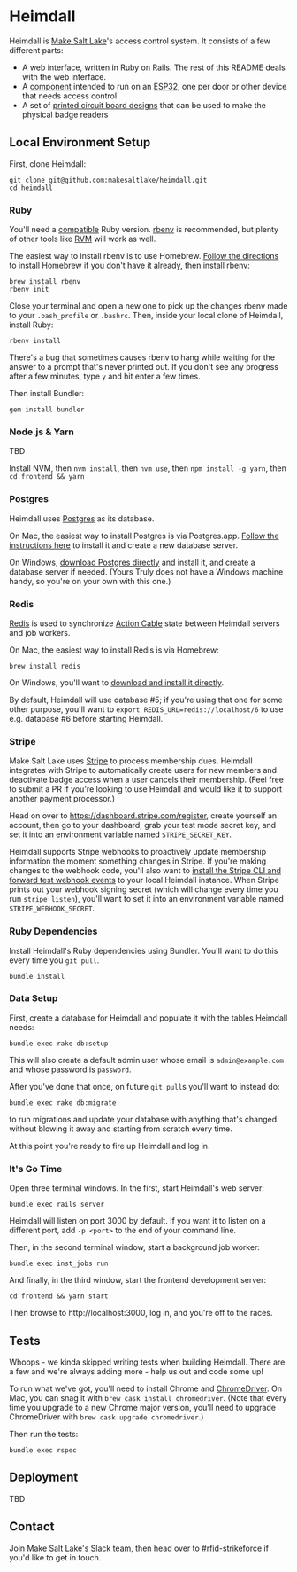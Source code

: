# Heimdall

Heimdall is [Make Salt Lake](https://makesaltlake.org)'s access control system. It consists of a few different parts:

  - A web interface, written in Ruby on Rails. The rest of this README deals with the web interface.
  - A [component](backend) intended to run on an [ESP32](https://en.wikipedia.org/wiki/ESP32), one per door or other device that needs access control
  - A set of [printed circuit board designs](boards) that can be used to make the physical badge readers

## Local Environment Setup

First, clone Heimdall:

```shell
git clone git@github.com:makesaltlake/heimdall.git
cd heimdall
```

### Ruby

You'll need a [compatible](.ruby-version) Ruby version. [rbenv](https://github.com/rbenv/rbenv) is recommended, but plenty of other tools like [RVM](https://github.com/rvm/rvm) will work as well.

The easiest way to install rbenv is to use Homebrew. [Follow the directions](https://brew.sh/) to install Homebrew if you don't have it already, then install rbenv:

```shell
brew install rbenv
rbenv init
```

Close your terminal and open a new one to pick up the changes rbenv made to your `.bash_profile` or `.bashrc`. Then, inside your local clone of Heimdall, install Ruby:

```shell
rbenv install
```

There's a bug that sometimes causes rbenv to hang while waiting for the answer to a prompt that's never printed out. If you don't see any progress after a few minutes, type `y` and hit enter a few times.

Then install Bundler:

```shell
gem install bundler
```

### Node.js & Yarn

TBD

Install NVM, then `nvm install`, then `nvm use`, then `npm install -g yarn`, then `cd frontend && yarn`

### Postgres

Heimdall uses [Postgres](https://www.postgresql.org/) as its database.

On Mac, the easiest way to install Postgres is via Postgres.app. [Follow the instructions here](https://postgresapp.com/) to install it and create a new database server.

On Windows, [download Postgres directly](https://www.postgresql.org/download/) and install it, and create a database server if needed. (Yours Truly does not have a Windows machine handy, so you're on your own with this one.)

### Redis

[Redis](https://redis.io/) is used to synchronize [Action Cable](https://guides.rubyonrails.org/action_cable_overview.html) state between Heimdall servers and job workers.

On Mac, the easiest way to install Redis is via Homebrew:

```shell
brew install redis
```

On Windows, you'll want to [download and install it directly](https://redis.io/download).

By default, Heimdall will use database #5; if you're using that one for some other purpose, you'll want to `export REDIS_URL=redis://localhost/6` to use e.g. database #6 before starting Heimdall.

### Stripe

Make Salt Lake uses [Stripe](http://stripe.com/) to process membership dues. Heimdall integrates with Stripe to automatically create users for new members and deactivate badge access when a user cancels their membership. (Feel free to submit a PR if you're looking to use Heimdall and would like it to support another payment processor.)

Head on over to https://dashboard.stripe.com/register, create yourself an account, then go to your dashboard, grab your test mode secret key, and set it into an environment variable named `STRIPE_SECRET_KEY`.

Heimdall supports Stripe webhooks to proactively update membership information the moment something changes in Stripe. If you're making changes to the webhook code, you'll also want to [install the Stripe CLI and forward test webhook events](https://stripe.com/docs/webhooks/test) to your local Heimdall instance. When Stripe prints out your webhook signing secret (which will change every time you run `stripe listen`), you'll want to set it into an environment variable named `STRIPE_WEBHOOK_SECRET`.

### Ruby Dependencies

Install Heimdall's Ruby dependencies using Bundler. You'll want to do this every time you `git pull`.

```shell
bundle install
```

### Data Setup

First, create a database for Heimdall and populate it with the tables Heimdall needs:

```shell
bundle exec rake db:setup
```

This will also create a default admin user whose email is `admin@example.com` and whose password is `password`.

After you've done that once, on future `git pull`s you'll want to instead do:

```shell
bundle exec rake db:migrate
```

to run migrations and update your database with anything that's changed without blowing it away and starting from scratch every time.

At this point you're ready to fire up Heimdall and log in.

### It's Go Time

Open three terminal windows. In the first, start Heimdall's web server:

```shell
bundle exec rails server
```

Heimdall will listen on port 3000 by default. If you want it to listen on a different port, add `-p <port>` to the end of your command line.

Then, in the second terminal window, start a background job worker:

```shell
bundle exec inst_jobs run
```

And finally, in the third window, start the frontend development server:

```shell
cd frontend && yarn start
```

Then browse to http://localhost:3000, log in, and you're off to the races.

## Tests

Whoops - we kinda skipped writing tests when building Heimdall. There are a few and we're always adding more - help us out and code some up!

To run what we've got, you'll need to install Chrome and [ChromeDriver](https://chromedriver.chromium.org/). On Mac, you can snag it with `brew cask install chromedriver`. (Note that every time you upgrade to a new Chrome major version, you'll need to upgrade ChromeDriver with `brew cask upgrade chromedriver`.)

Then run the tests:

```shell
bundle exec rspec
```

## Deployment

TBD

## Contact

Join [Make Salt Lake's Slack team](https://slack.makesaltlake.org/), then head over to [#rfid-strikeforce](https://app.slack.com/client/T16JZCGBY/CGDLBCCCT) if you'd like to get in touch.
